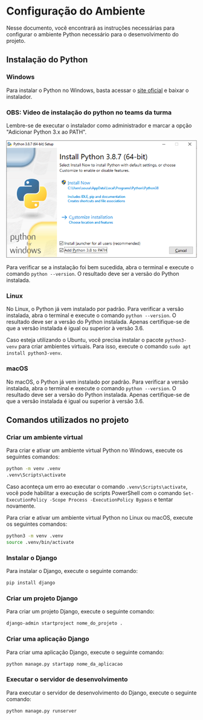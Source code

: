 # Configuração do Ambiente

Nesse documento, você encontrará as instruções necessárias para configurar o ambiente Python necessário para o desenvolvimento do projeto.

## Instalação do Python

### Windows

Para instalar o Python no Windows, basta acessar o [site oficial](https://www.python.org/downloads/windows/) e baixar o instalador.

### OBS: Video de instalação do python no teams da turma

Lembre-se de executar o instalador como administrador e marcar a opção "Adicionar Python 3.x ao PATH".

![Instalação do Python no Windows](./imgs/assistente-instalacao-python-windows.png)

Para verificar se a instalação foi bem sucedida, abra o terminal e execute o comando `python --version`. O resultado deve ser a versão do Python instalada.

### Linux

No Linux, o Python já vem instalado por padrão. Para verificar a versão instalada, abra o terminal e execute o comando `python --version`. O resultado deve ser a versão do Python instalada. Apenas certifique-se de que a versão instalada é igual ou superior à versão 3.6.

Caso esteja utilizando o Ubuntu, você precisa instalar o pacote `python3-venv` para criar ambientes virtuais. Para isso, execute o comando `sudo apt install python3-venv`.

### macOS

No macOS, o Python já vem instalado por padrão. Para verificar a versão instalada, abra o terminal e execute o comando `python --version`. O resultado deve ser a versão do Python instalada. Apenas certifique-se de que a versão instalada é igual ou superior à versão 3.6.


## Comandos utilizados no projeto

### Criar um ambiente virtual

Para criar e ativar um ambiente virtual Python no Windows, execute os seguintes comandos:

```bash
python -m venv .venv
.venv\Scripts\activate
```

Caso aconteça um erro ao executar o comando `.venv\Scripts\activate`, você pode habilitar a execução de scripts PowerShell com o comando `Set-ExecutionPolicy -Scope Process -ExecutionPolicy Bypass` e tentar novamente.

Para criar e ativar um ambiente virtual Python no Linux ou macOS, execute os seguintes comandos:

```bash
python3 -m venv .venv
source .venv/bin/activate
```

### Instalar o Django

Para instalar o Django, execute o seguinte comando:

```bash
pip install django
```

### Criar um projeto Django

Para criar um projeto Django, execute o seguinte comando:

```bash
django-admin startproject nome_do_projeto .
```

### Criar uma aplicação Django

Para criar uma aplicação Django, execute o seguinte comando:

```bash
python manage.py startapp nome_da_aplicacao
```

### Executar o servidor de desenvolvimento

Para executar o servidor de desenvolvimento do Django, execute o seguinte comando:

```bash
python manage.py runserver
```

